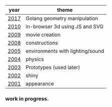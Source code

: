 |year|theme|
|-|-|
|[2017](./2017/)|Golang geometry manipulation
|[2010](./2010/)|in-browser 3d using JS and SVG
|[2009](./2009/)|movie creation
|[2008](./2008/)|constructions
|[2005](./2005/)|environments with lighting/sound
|[2004](./2004/)|physics
|[2003](./2003/)|Prototypes (used later)
|[2002](./2002/)|shiny
|[2001](./2001/)|appearance

### work in progress.
